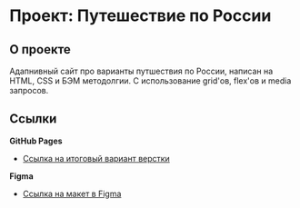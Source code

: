 # Проект: Путешествие по России

## О проекте

Адапнивный сайт про варианты путшествия по России, написан на HTML, CSS и БЭМ методолгии. С использование grid'ов, flex'ов и media запросов. 

## Ссылки

**GitHub Pages**

* [Ссылка на итоговый вариант верстки](https://hanmadaiki.github.io/russian-travel/)

**Figma**

* [Ссылка на макет в Figma](https://www.figma.com/file/5S2WSbEFL6awjVWJ0NWL8Q/Sprint-3_-Russia-_-desktop-mobile?node-id=28503%3A0)


